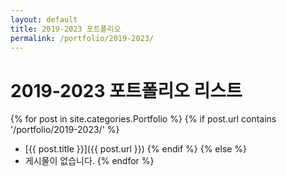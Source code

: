 ```yaml
---
layout: default
title: 2019-2023 포트폴리오
permalink: /portfolio/2019-2023/
---
```


# 2019-2023 포트폴리오 리스트

{% for post in site.categories.Portfolio %}
{% if post.url contains '/portfolio/2019-2023/' %}

- [{{ post.title }}]({{ post.url }})
  {% endif %}
  {% else %}
- 게시물이 없습니다.
  {% endfor %}
